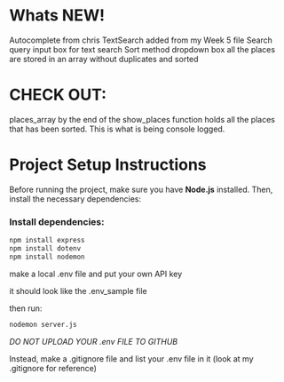 # Whats NEW!

Autocomplete from chris
TextSearch added from my Week 5 file
Search query input box for text search
Sort method dropdown box
all the places are stored in an array without duplicates and sorted

# CHECK OUT:
places_array by the end of the show_places function holds all the places that has been sorted. This is what is being console logged. 

# Project Setup Instructions

Before running the project, make sure you have **Node.js** installed. Then, install the necessary dependencies:

### Install dependencies:
```bash
npm install express
npm install dotenv
npm install nodemon
```
make a local .env file and put your own API key

it should look like the .env_sample file

then run:
```bash
nodemon server.js
```
*DO NOT UPLOAD YOUR .env FILE TO GITHUB*

Instead, make a .gitignore file and list your .env file in it (look at my .gitignore for reference)